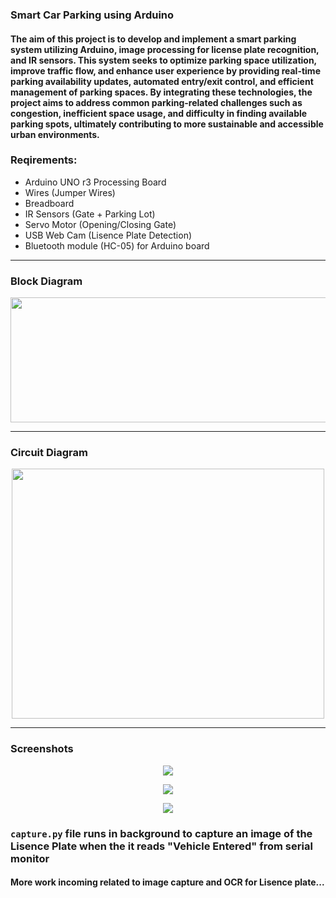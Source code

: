 ### Smart Car Parking using Arduino 
#### The aim of this project is to develop and implement a smart parking system utilizing Arduino, image processing for license plate recognition, and IR sensors. This system seeks to optimize parking space utilization, improve traffic flow, and enhance user experience by providing real-time parking availability updates, automated entry/exit control, and efficient management of parking spaces. By integrating these technologies, the project aims to address common parking-related challenges such as congestion, inefficient space usage, and difficulty in finding available parking spots, ultimately contributing to more sustainable and accessible urban environments.

### Reqirements:
- Arduino UNO r3 Processing Board
- Wires (Jumper Wires)
- Breadboard
- IR Sensors (Gate + Parking Lot)
- Servo Motor (Opening/Closing Gate)
- USB Web Cam (Lisence Plate Detection)
- Bluetooth module (HC-05) for Arduino board

----

### Block Diagram

<p align="center">
  <img  width="850" height="200" src="https://i.imgur.com/B7PiQVm.png">
</p>

----

### Circuit Diagram
<p align="center">
  <img  width="500" height="400" src="https://i.imgur.com/Zifsnqi.png">
</p>

----

### Screenshots

<p align="center">
  <img src="https://imgur.com/RB5wuEb.png">
</p>
<p align="center">
  <img src="https://imgur.com/I31SQjN.png">
</p>
<p align="center">
  <img src="https://imgur.com/PMKldB8.png">
</p>

### `capture.py` file runs in background to capture an image of the Lisence Plate when the it reads "Vehicle Entered" from serial monitor

#### More work incoming related to image capture and OCR for Lisence plate...


